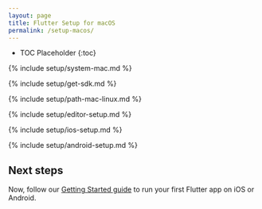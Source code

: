 ```yaml
---
layout: page
title: Flutter Setup for macOS
permalink: /setup-macos/
---
```


* TOC Placeholder
{:toc}

{% include setup/system-mac.md %}

{% include setup/get-sdk.md %} 

{% include setup/path-mac-linux.md %}

{% include setup/editor-setup.md %}

{% include setup/ios-setup.md %}

{% include setup/android-setup.md %}

## Next steps

Now, follow our [Getting Started guide](/getting-started/)
to run your first Flutter app on iOS or Android.
